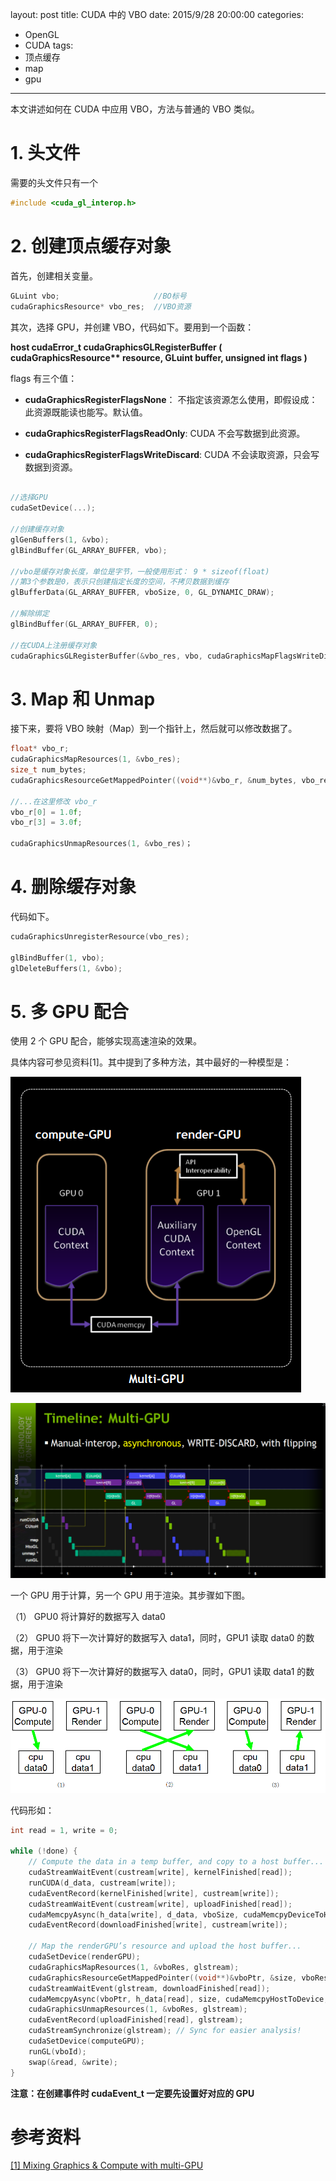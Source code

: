 layout: post
title: CUDA 中的 VBO
date: 2015/9/28 20:00:00
categories: 
- OpenGL
- CUDA
tags: 
- 顶点缓存
- map
- gpu
---

本文讲述如何在 CUDA 中应用 VBO，方法与普通的 VBO 类似。

# 1. 头文件

需要的头文件只有一个

```cpp
#include <cuda_gl_interop.h>
```

# 2. 创建顶点缓存对象

首先，创建相关变量。

```cpp
GLuint vbo;                     //BO标号
cudaGraphicsResource* vbo_res;  //VBO资源
```

其次，选择 GPU，并创建 VBO，代码如下。要用到一个函数：

**__host__ ​cudaError_t cudaGraphicsGLRegisterBuffer ( cudaGraphicsResource\*\* resource, GLuint buffer, unsigned int  flags )**

flags 有三个值：

* **cudaGraphicsRegisterFlagsNone**： 不指定该资源怎么使用，即假设成：此资源既能读也能写。默认值。

* **cudaGraphicsRegisterFlagsReadOnly**: CUDA 不会写数据到此资源。

* **cudaGraphicsRegisterFlagsWriteDiscard**: CUDA 不会读取资源，只会写数据到资源。

```cpp

//选择GPU
cudaSetDevice(...);

//创建缓存对象
glGenBuffers(1, &vbo);
glBindBuffer(GL_ARRAY_BUFFER, vbo);

//vbo是缓存对象长度，单位是字节，一般使用形式： 9 * sizeof(float)
//第3个参数是0，表示只创建指定长度的空间，不拷贝数据到缓存
glBufferData(GL_ARRAY_BUFFER, vboSize, 0, GL_DYNAMIC_DRAW);

//解除绑定
glBindBuffer(GL_ARRAY_BUFFER, 0);

//在CUDA上注册缓存对象
cudaGraphicsGLRegisterBuffer(&vbo_res, vbo, cudaGraphicsMapFlagsWriteDiscard);
```

# 3. Map 和 Unmap

接下来，要将 VBO 映射（Map）到一个指针上，然后就可以修改数据了。

```cpp
float* vbo_r; 
cudaGraphicsMapResources(1, &vbo_res); 
size_t num_bytes; 
cudaGraphicsResourceGetMappedPointer((void**)&vbo_r, &num_bytes, vbo_res); 

//...在这里修改 vbo_r
vbo_r[0] = 1.0f;
vbo_r[3] = 3.0f;

cudaGraphicsUnmapResources(1, &vbo_res)；
```

# 4. 删除缓存对象

代码如下。

```cpp
cudaGraphicsUnregisterResource(vbo_res);

glBindBuffer(1, vbo);
glDeleteBuffers(1, &vbo);
```

# 5. 多 GPU 配合

使用 2 个 GPU 配合，能够实现高速渲染的效果。

具体内容可参见资料[1]。其中提到了多种方法，其中最好的一种模型是：

![双GPU模型](/images/20150629/multigpumodel.png)

![线程模型](/images/20150629/streammodel.png)

一个 GPU 用于计算，另一个 GPU 用于渲染。其步骤如下图。

（1） GPU0 将计算好的数据写入 data0

（2） GPU0 将下一次计算好的数据写入 data1，同时，GPU1 读取 data0 的数据，用于渲染

（3） GPU0 将下一次计算好的数据写入 data0，同时，GPU1 读取 data1 的数据，用于渲染

![步骤](/images/20150629/method.png)

代码形如：

```cpp
int read = 1, write = 0;

while (!done) {
    // Compute the data in a temp buffer, and copy to a host buffer...
    cudaStreamWaitEvent(custream[write], kernelFinished[read]);
    runCUDA(d_data, custream[write]);
    cudaEventRecord(kernelFinished[write], custream[write]);
    cudaStreamWaitEvent(custream[write], uploadFinished[read]);
    cudaMemcpyAsync(h_data[write], d_data, vboSize, cudaMemcpyDeviceToHost, custream[write]);
    cudaEventRecord(downloadFinished[write], custream[write]);
 
    // Map the renderGPU’s resource and upload the host buffer...
    cudaSetDevice(renderGPU);
    cudaGraphicsMapResources(1, &vboRes, glstream);
    cudaGraphicsResourceGetMappedPointer((void**)&vboPtr, &size, vboRes);
    cudaStreamWaitEvent(glstream, downloadFinished[read]);
    cudaMemcpyAsync(vboPtr, h_data[read], size, cudaMemcpyHostToDevice, glstream);
    cudaGraphicsUnmapResources(1, &vboRes, glstream);
    cudaEventRecord(uploadFinished[read], glstream);
    cudaStreamSynchronize(glstream); // Sync for easier analysis!
    cudaSetDevice(computeGPU);
    runGL(vboId);
    swap(&read, &write);
}
```

**注意：在创建事件时 cudaEvent_t 一定要先设置好对应的 GPU**

# 参考资料

[[1] Mixing Graphics & Compute with multi-GPU](http://on-demand.gputechconf.com/gtc/2013/presentations/S3072-Mixing-Graphics-Compute-Multi-GPU.pdf)

